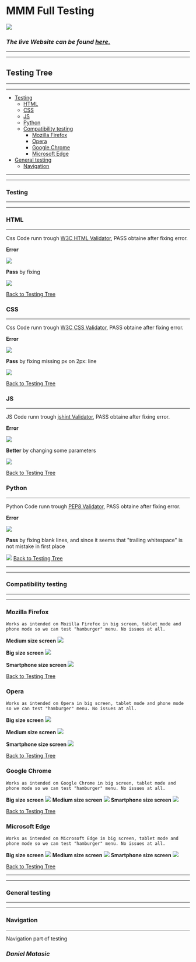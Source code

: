 # **MMM Full Testing** 

![](mdimg/2.jpg) 

###  *The live Website can be found [here.](https://flask-task-manager-cookbook.herokuapp.com/login)*
---
---
## **Testing Tree**
---
---

- [Testing](#testing)
    - [HTML](#html)
    - [CSS](#css)
    - [JS](#js)
    - [Python](#python)
    - [Compatibility testing](#compatibility-testing)
       - [Mozilla Firefox](#mozilla-firefox)
       - [Opera](#opera)
       - [Google Chrome](#google-chrome)
       - [Microsoft Edge](#microsoft-edge)
- [General testing](#general-testing)
  - [Navigation](#navigation)


---
---
### **Testing**
---
---

### **HTML**
---
Css Code runn trough [W3C HTML Validator](https://validator.w3.org/#validate_by_input), PASS obtaine after fixing error.

**Error**

 ![](mdimg/.jpg)

**Pass**  by fixing 
 
 ![](mdimg/.jpg)

[Back to Testing Tree](#testing-tree)

### **CSS**
---
Css Code runn trough [W3C CSS Validator](https://jigsaw.w3.org/css-validator/#validate_by_input+with_options), PASS obtaine after fixing error.

**Error**

 ![](mdimg/w3c-error.jpg)

**Pass**  by fixing missing px on 2px: line
 
 ![](mdimg/wc3-pass.jpg)

 [Back to Testing Tree](#testing-tree)

 ### **JS**
---
JS Code runn trough [jshint Validator](https://jshint.com/), PASS obtaine after fixing error.

**Error**

 ![](mdimg/js1.jpg)

**Better** by changing some parameters
 
 ![](mdimg/js2.jpg)

[Back to Testing Tree](#testing-tree)

### **Python**
---
Python Code runn trough [PEP8 Validator](http://pep8online.com/), PASS obtaine after fixing error.

**Error**

 ![](mdimg/pyton1.jpg)

**Pass**  by fixing blank lines, and since it seems that "trailing whitespace" is not mistake in first place

![](mdimg/pyton2.jpg)
[Back to Testing Tree](#testing-tree)

---
---
### **Compatibility testing**
---
---

### **Mozilla Firefox**
    Works as intended on Mozilla Firefox in big screen, tablet mode and phone mode so we can test "hamburger" menu. No issues at all.
**Medium size screen**
![](mdimg/mz1.png)

**Big size screen**
![](mdimg/mz2.png)

**Smartphone size screen**
![](mdimg/mz3.png)

[Back to Testing Tree](#testing-tree)

### **Opera**
    Works as intended on Opera in big screen, tablet mode and phone mode so we can test "hamburger" menu. No issues at all.

**Big size screen**
![](mdimg/op1.png)

**Medium size screen**
![](mdimg/op2.png)

**Smartphone size screen**
![](mdimg/op3.png)

[Back to Testing Tree](#testing-tree)

### **Google Chrome**
    Works as intended on Google Chrome in big screen, tablet mode and phone mode so we can test "hamburger" menu. No issues at all.
**Big size screen**
![](mdimg/gc1.png)
**Medium size screen**
![](mdimg/gc2.png)
**Smartphone size screen**
![](mdimg/gc3.png)

[Back to Testing Tree](#testing-tree)

### **Microsoft Edge**
    Works as intended on Microsoft Edge in big screen, tablet mode and phone mode so we can test "hamburger" menu. No issues at all.
**Big size screen**
![](mdimg/me1.png)
**Medium size screen**
![](mdimg/me2.png)
**Smartphone size screen**
![](mdimg/me3.png)

[Back to Testing Tree](#testing-tree)

---
---
### **General testing**
---
---

### **Navigation**
---
Navigation part of testing 

### *Daniel Matasic*

